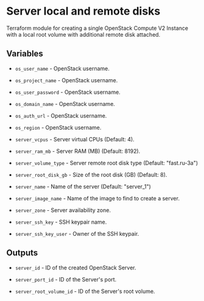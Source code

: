 # Server local and remote disks

Terraform module for creating a single OpenStack Compute V2 Instance with a
local root volume with additional remote disk attached.

## Variables

  * `os_user_name` - OpenStack username.

  * `os_project_name` - OpenStack username.

  * `os_user_password` - OpenStack username.

  * `os_domain_name` - OpenStack username.

  * `os_auth_url` - OpenStack username.

  * `os_region` - OpenStack username.

  * `server_vcpus` - Server virtual CPUs (Default: 4).

  * `server_ram_mb` - Server RAM (MB) (Default: 8192).

  * `server_volume_type` - Server remote root disk type (Default: "fast.ru-3a")

  * `server_root_disk_gb` - Size of the root disk (GB) (Default: 8).

  * `server_name` - Name of the server (Default: "server_1")

  * `server_image_name` - Name of the image to find to create a server.

  * `server_zone` - Server availability zone.

  * `server_ssh_key` - SSH keypair name.

  * `server_ssh_key_user` - Owner of the SSH keypair.

## Outputs

  * `server_id` - ID of the created OpenStack Server.

  * `server_port_id` - ID of the Server's port.

  * `server_root_volume_id` - ID of the Server's root volume.